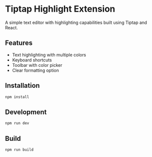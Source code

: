 # Tiptap Highlight Extension

A simple text editor with highlighting capabilities built using Tiptap and React.

## Features
- Text highlighting with multiple colors
- Keyboard shortcuts
- Toolbar with color picker
- Clear formatting option

## Installation
```bash
npm install
```

## Development
```bash
npm run dev
```

## Build
```bash
npm run build
```
